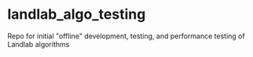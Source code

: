 # landlab_algo_testing
Repo for initial "offline" development, testing, and performance testing of Landlab algorithms
